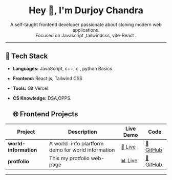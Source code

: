 <h1 align="center">Hey 👋, I'm Durjoy Chandra </h1>

<p align="center">
  A self-taught frontend developer passionate about cloning modern web applications.<br/>
  Focused on Javascript ,tailwindcss,  vite-React .
</p>

---
## 🔧 Tech Stack
- **Languages:** JavaScript, c++, c , python Basics
- **Frontend:** React js, Tailwind CSS  
- **Tools:** Git,Vercel. 
- **CS Knowledge:** DSA,OPPS.  


  ## 🌐 Frontend Projects

| Project | Description | Live Demo | Code |
|--------|-------------|-----------|------|
| **world-information** | A world-info plartform demo for world information | [🌱 Live]([https://farmhub-seven.vercel.app](https://world-information-seven.vercel.app/)) | [🔗 GitHub](https://github.com/durjoyweb/World-information.git) |
| **protfolio** | This my protfolio web-page | [📊 Live](https://protfolio-durjoywebs-projects.vercel.app/) | [🔗 GitHub](https://github.com/durjoyweb/profile-durjoy.git) |


---
